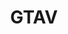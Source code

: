 ---
title: GTAV
crosslinks:
- gtaonline
- RedditDads
- GrandTheftAutoV
- gtaglitches
- HeistTeams
- pceo
- gta5
- chiliadmystery
- GrandTheftAutoV_PC
- gaming
- CEOfriendly
- GTAV_Mods
- REBL
- MCCEO
- gtaonlinecrews
- pcmasterrace
- gtacartel
- GTA
---